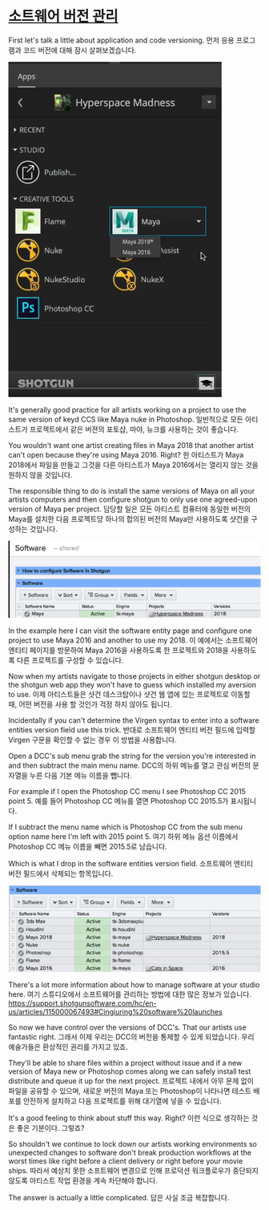 # [소트웨어 버전 관리](https://youtu.be/5nRZ5GgcOnk?t=4m11s)

First let's talk a little about application and code versioning.
먼저 응용 프로그램과 코드 버전에 대해 잠시 살펴보겠습니다.

![Local Image](/img/5_toolkit/7.png)

It's generally good practice for all artists working on a project to use the same version of keyd CCS like Maya nuke in Photoshop.
일반적으로 모든 아티스트가 프로젝트에서 같은 버젼의 포토샵, 마야, 뉴크를 사용하는 것이 좋습니다.

You wouldn't want one artist creating files in Maya 2018 that another artist can't open because they're using Maya 2016. Right?
한 아티스트가 Maya 2018에서 파일을 만들고 그것을 다른 아티스트가 Maya 2016에서는 열리지 않는 것을 원하지 않을 것입니다.

The responsible thing to do is install the same versions of Maya on all your artists computers and then configure shotgun to only use one agreed-upon version of Maya per project.
담당할 일은 모든 아티스트 컴퓨터에 동일한 버전의 Maya를 설치한 다음 프로젝트당 하나의 합의된 버전의 Maya만 사용하도록 샷건을 구성하는 것입니다.

![Local Image](/img/5_toolkit/8.png)

In the example here I can visit the software entity page and configure one project to use Maya 2016 and another to use my 2018.
이 예에서는 소프트웨어 엔티티 페이지를 방문하여 Maya 2016을 사용하도록 한 프로젝트와 2018을 사용하도록 다른 프로젝트를 구성할 수 있습니다.

Now when my artists navigate to those projects in either shotgun desktop or the shotgun web app they won't have to guess which installed my aversion to use.
이제 아티스트들은 샷건 데스크탑이나 샷건 웹 앱에 있는 프로젝트로 이동할 때, 어떤 버전을 사용 할 것인가 걱정 하지 않아도 됩니다.

Incidentally if you can't determine the Virgen syntax to enter into a software entities version field use this trick.
반대로 소프트웨어 엔티티 버전 필드에 입력할 Virgen 구문을 확인할 수 없는 경우 이 방법을 사용합니다.

Open a DCC's sub menu grab the string for the version you're interested in and then subtract the main menu name.
DCC의 하위 메뉴를 열고 관심 버전의 문자열을 누른 다음 기본 메뉴 이름을 뺍니다.

For example if I open the Photoshop CC menu I see Photoshop CC 2015 point 5.
예를 들어 Photoshop CC 메뉴를 열면 Photoshop CC 2015.5가 표시됩니다.

If I subtract the menu name which is Photoshop CC from the sub menu option name here I'm left with 2015 point 5.
여기 하위 메뉴 옵션 이름에서 Photoshop CC 메뉴 이름을 빼면 2015.5로 남습니다.

Which is what I drop in the software entities version field.
소프트웨어 엔티티 버전 필드에서 삭제되는 항목입니다.

![Local Image](/img/5_toolkit/9.png)

There's a lot more information about how to manage software at your studio here.
여기 스튜디오에서 소프트웨어를 관리하는 방법에 대한 많은 정보가 있습니다.
<https://support.shotgunsoftware.com/hc/en-us/articles/115000067493#Cingiuring%20software%20launches>

So now we have control over the versions of DCC's. That our artists use fantastic right.
그래서 이제 우리는 DCC의 버전을 통제할 수 있게 되었습니다. 우리 예술가들은 환상적인 권리를 가지고 있죠.

They'll be able to share files within a project without issue and if a new version of Maya new or Photoshop comes along we can safely install test distribute and queue it up for the next project.
프로젝트 내에서 아무 문제 없이 파일을 공유할 수 있으며, 새로운 버전의 Maya 또는 Photoshop이 나타나면 테스트 배포를 안전하게 설치하고 다음 프로젝트를 위해 대기열에 넣을 수 있습니다.

It's a good feeling to think about stuff this way. Right?
이런 식으로 생각하는 것은 좋은 기분이다. 그렇죠?

So shouldn't we continue to lock down our artists working environments so unexpected changes to software don't break production workflows at the worst times like right before a client delivery or right before your movie ships.
따라서 예상치 못한 소프트웨어 변경으로 인해 프로덕션 워크플로우가 중단되지 않도록 아티스트 작업 환경을 계속 차단해야 합니다.

The answer is actually a little complicated.
답은 사실 조금 복잡합니다.